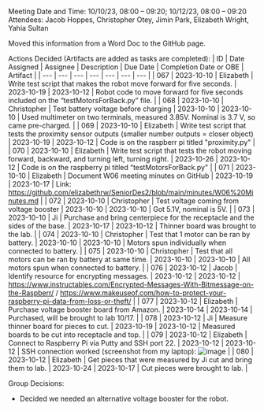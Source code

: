 Meeting Date and Time: 10/10/23, 08:00 – 09:20; 10/12/23, 08:00 – 09:20
Attendees: Jacob Hoppes, Christopher Otey, Jimin Park, Elizabeth Wright, Yahia Sultan

Moved this information from a Word Doc to the GitHub page.

Actions Decided (Artifacts are added as tasks are completed):
| ID | Date Assigned | Assignee | Description | Due Date | Completion Date or OBE | Artifact |
| --- | --- | --- | --- | --- | --- | --- |
| 067 | 2023-10-10 | Elizabeth | Write test script that makes the robot move forward for five seconds. | 2023-10-19 | 2023-10-12 | Robot code to move forward for five seconds included on the “testMotorsForBack.py” file. |
| 068 | 2023-10-10 | Christopher | Test battery voltage before charging | 2023-10-10 | 2023-10-10 | Used multimeter on two terminals, measured 3.85V. Nominal is 3.7 V, so came pre-charged. |
| 069 | 2023-10-10 | Elizabeth | Write test script that tests the proximity sensor outputs (smaller number outputs = closer object) | 2023-10-19 | 2023-10-12 | Code is on the raspberr pi titled "proximity.py" |
| 070 | 2023-10-10 | Elizabeth | Write test script that tests the robot moving forward, backward, and turning left, turning right. | 2023-10-26 | 2023-10-12 | Code is on the raspberry pi titled “testMotorsForBack.py" |
| 071 | 2023-10-10 | Elizabeth | Document W06 meeting minutes on GitHub | 2023-10-19 | 2023-10-17 | Link: https://github.com/elizabethrw/SeniorDes2/blob/main/minutes/W06%20Minutes.md |
| 072 | 2023-10-10 | Christopher | Test voltage coming from voltage booster | 2023-10-10 | 2023-10-10 | Got 5.1V, nominal is 5V. |
| 073 | 2023-10-10 | Ji | Purchase and bring centerpiece for the receptacle and the sides of the base. | 2023-10-17 | 2023-10-12 | Thinner board was brought to the lab. |
| 074 | 2023-10-10 | Christopher | Test that 1 motor can be ran by battery. | 2023-10-10 | 2023-10-10 | Motors spun individually when connected to battery. |
| 075 | 2023-10-10 | Christopher | Test that all motors can be ran by battery at same time. | 2023-10-10 | 2023-10-10 | All motors spun when connected to battery. |
| 076 | 2023-10-12 | Jacob | Identify resource for encrypting messages. | 2023-10-12 | 2023-10-12 | https://www.instructables.com/Encrypted-Messages-With-Bitmessage-on-the-Raspberr/ / https://www.makeuseof.com/how-to-protect-your-raspberry-pi-data-from-loss-or-theft/ |
| 077 | 2023-10-12 | Elizabeth | Purchase voltage booster board from Amazon. | 2023-10-14 | 2023-10-14 | Purchased, will be brought to lab 10/17. |
| 078 | 2023-10-12 | Ji | Measure thinner board for pieces to cut. | 2023-10-19 | 2023-10-12 | Measured boards to be cut into receptacle and top. |
| 079 | 2023-10-12 | Elizabeth | Connect to Raspberry Pi via Putty and SSH port 22. | 2023-10-12 | 2023-10-12 | SSH connection worked (screenshot from my laptop): ![image](https://github.com/elizabethrw/SeniorDes2/assets/77339445/50a5850d-b519-4704-be17-107f76a4ef86) |
| 080 | 2023-10-12 | Elizabeth | Get pieces that were measured by Ji cut and bring them to lab. | 2023-10-24 | 2023-10-17 | Cut pieces were brought to lab. |

Group Decisions:
 - Decided we needed an alternative voltage booster for the robot.
